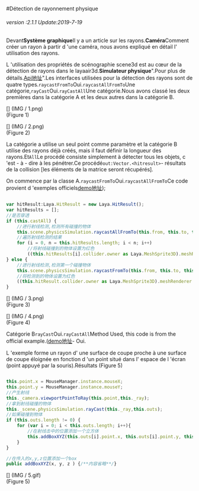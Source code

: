 #Détection de rayonnement physique

###### *version :2.1.1   Update:2019-7-19*

Devant**Système graphique**Il y a un article sur les rayons.**Caméra**Comment créer un rayon à partir d 'une caméra, nous avons expliqué en détail l' utilisation des rayons.

L 'utilisation des propriétés de scénographie scene3d est au cœur de la détection de rayons dans le layaair3d.**Simulateur physique**".Pour plus de détails.[Api地址](https://layaair.ldc.layabox.com/api2/Chinese/index.html?category=3D&class=laya.d3.physics.PhysicsSimulation)".Les interfaces utilisées pour la détection des rayons sont de quatre types.`raycastFromTo`Oui.`raycastAllFromTo`Une catégorie,`rayCast`Oui.`rayCastAll`Une catégorie.Nous avons classé les deux premières dans la catégorie A et les deux autres dans la catégorie B.

[] (IMG / 1.png) <br > (Figure 1)

[] (IMG / 2.png) <br > (Figure 2)

La catégorie a utilise un seul point comme paramètre et la catégorie B utilise des rayons déjà créés, mais il faut définir la longueur des rayons.Et`All`Le procédé consiste simplement à détecter tous les objets, c 'est - à - dire à les pénétrer.Ce procédé`out:Vector.<hitresult>`- résultats de la collision [les éléments de la matrice seront récupérés].</hitresult>

On commence par la classe A.`raycastFromTo`Oui.`raycastAllFromTo`Ce code provient d 'exemples officiels[demo地址](https://layaair.ldc.layabox.com/demo2/?language=ch&category=3d&group=Physics3D&name=PhysicsWorld_RayShapeCast));


```typescript

var hitResult:Laya.HitResult = new Laya.HitResult();
var hitResults = [];
//是否穿透
if (this.castAll) {
    //进行射线检测,检测所有碰撞的物体
    this.scene.physicsSimulation.raycastAllFromTo(this.from, this.to, this.hitResults);
    //遍历射线检测的结果
    for (i = 0, n = this.hitResults.length; i < n; i++)
        //将射线碰撞到的物体设置为红色
        ((this.hitResults[i].collider.owner as Laya.MeshSprite3D).meshRenderer.sharedMaterial as Laya.BlinnPhongMaterial).albedoColor = new Laya.Vector4(1.0, 0.0, 0.0, 1.0);
} else {
    //进行射线检测,检测第一个碰撞物体
    this.scene.physicsSimulation.raycastFromTo(this.from, this.to, this.hitResult);
    //将检测到的物体设置为红色
    ((this.hitResult.collider.owner as Laya.MeshSprite3D).meshRenderer.sharedMaterial as Laya.BlinnPhongMaterial).albedoColor = new Laya.Vector4(1.0, 0.0, 0.0, 1.0);
}
```


[] (IMG / 3.png) <br > (Figure 3)

[] (IMG / 4.png) <br > (Figure 4)

Catégorie B`rayCast`Oui.`rayCastAll`Method Used, this code is from the official example.([demo地址](https://layaair.ldc.layabox.com/demo2/?language=ch&category=3d&group=Camera&name=CameraRay)- Oui.

L 'exemple forme un rayon d' une surface de coupe proche à une surface de coupe éloignée en fonction d 'un point situé dans l' espace de l 'écran (point appuyé par la souris).Résultats (Figure 5)


```typescript

this.point.x = MouseManager.instance.mouseX;
this.point.y = MouseManager.instance.mouseY;
//产生射线
this._camera.viewportPointToRay(this.point,this._ray);
//拿到射线碰撞的物体
this._scene.physicsSimulation.rayCast(this._ray,this.outs);
//如果碰撞到物体
if (this.outs.length != 0) {
    for (var i = 0; i < this.outs.length; i++){
        //在射线击中的位置添加一个立方体
        this.addBoxXYZ(this.outs[i].point.x, this.outs[i].point.y, this.outs[i].point.z );
    }		
}

//在传入的x,y,z位置添加一个box
public addBoxXYZ(x, y, z ) {/**内容省略**/}
```


[] (IMG / 5.gif) <br > (Figure 5)